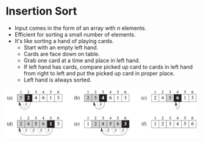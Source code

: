 # Insertion Sort
- Input comes in the form of an array with *n* elements.
- Efficient for sorting a small number of elements.
- It's like sorting a hand of playing cards.
    - Start with an empty left hand.
    - Cards are face down on table.
    - Grab one card at a time and place in left hand.
    - If left hand has cards, compare picked up card to cards in left hand from right to left and put the picked up card in proper place.
    - Left hand is always sorted.

![alt text](https://github.com/eyc94/Notes/blob/master/images/insertion_sort_example.png "Example of insertion sort")
